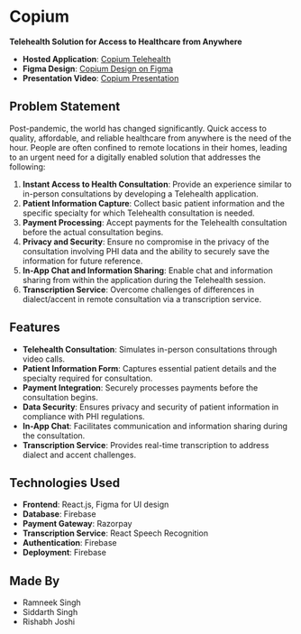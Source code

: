 # Copium

**Telehealth Solution for Access to Healthcare from Anywhere**

- **Hosted Application**: [Copium Telehealth](https://telehealth-f8a5b.web.app/)
- **Figma Design**: [Copium Design on Figma](https://www.figma.com/design/0O6amKV2N0yFc5gPeXXiYO/Copium?node-id=0-1&t=miMQnBzkW6icpmr9-1)
- **Presentation Video**: [Copium Presentation](https://drive.google.com/file/d/1SKo6BRLABW-UaV52DF-ukscKHNPr8kpv/view?usp=sharing)


## Problem Statement

Post-pandemic, the world has changed significantly. Quick access to quality, affordable, and reliable healthcare from anywhere is the need of the hour. People are often confined to remote locations in their homes, leading to an urgent need for a digitally enabled solution that addresses the following:

1. **Instant Access to Health Consultation**: Provide an experience similar to in-person consultations by developing a Telehealth application.
2. **Patient Information Capture**: Collect basic patient information and the specific specialty for which Telehealth consultation is needed.
3. **Payment Processing**: Accept payments for the Telehealth consultation before the actual consultation begins.
4. **Privacy and Security**: Ensure no compromise in the privacy of the consultation involving PHI data and the ability to securely save the information for future reference.
5. **In-App Chat and Information Sharing**: Enable chat and information sharing from within the application during the Telehealth session.
6. **Transcription Service**: Overcome challenges of differences in dialect/accent in remote consultation via a transcription service.

## Features

- **Telehealth Consultation**: Simulates in-person consultations through video calls.
- **Patient Information Form**: Captures essential patient details and the specialty required for consultation.
- **Payment Integration**: Securely processes payments before the consultation begins.
- **Data Security**: Ensures privacy and security of patient information in compliance with PHI regulations.
- **In-App Chat**: Facilitates communication and information sharing during the consultation.
- **Transcription Service**: Provides real-time transcription to address dialect and accent challenges.

## Technologies Used

- **Frontend**: React.js, Figma for UI design
- **Database**: Firebase
- **Payment Gateway**: Razorpay
- **Transcription Service**: React Speech Recognition
- **Authentication**: Firebase
- **Deployment**: Firebase

## Made By

- Ramneek Singh
- Siddarth Singh
- Rishabh Joshi
